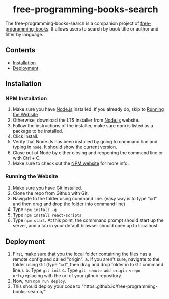 <h1 align="center">
free-programming-books-search
  </a>
</h1>

The 
free-programming-books-search is a companion project of [
free-programming-books](https://ebookfoundation.github.io/free-programming-books/). It allows users to search by book title or author and filter by language. 

## Contents
- [Installation](#installation)
- [Deployment](#deployment)

## Installation

### NPM Installation
1. Make sure you have [Node.js](https://nodejs.org/en/) installed. If you already do, skip to [Running the Website](#running-the-website.)
2. Otherwise, download the LTS installer from [Node.js](https://nodejs.org/en/) website.
3. Follow the instructions of the installer, make sure npm is listed as a package to be installed.
4. Click Install.
5. Verify that Node.Js has been installed by going to command line and typing in `node`. It should show the current version.
6. Close out of Node by either closing and reopening the command line or with Ctrl + C.
7. Make sure to check out the [NPM website](https://docs.npmjs.com/downloading-and-installing-node-js-and-npm) for more info.
### Running the Website
1. Make sure you have [Git](https://git-scm.com/downloads) installed. 
2. Clone the repo from Github with Git.
3. Navigate to the folder using command line. (easy way is to type "cd" and then drag and drop the folder into command line)
4. Type `npm install -g`
5. Type `npm install react-scripts`
6. Type `npm start`. At this point, the commnand prompt should start up the server, and a tab in your default browser should open up to localhost.

## Deployment
1. First, make sure that you the local folder containing the files has a remote configured called "origin".
a. If you aren't sure, navigate to the folder using Git (type "cd", then drag and drop folder in to Git command line.).
b. Type `git init` 
c. Type `git remote add origin <repo url>`,replacing <repo url> with the url of your github repository.
2. Now, run `npm run deploy`.
3. This should deploy your code to "https:<username>.github.io/free-programming-books-search/"
	